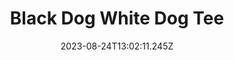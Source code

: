 ---
draft: false
title: Black Dog White Dog Tee
description: |
  Our brand-new 'Black Dog White Dog', this little beaut will become your go-to piece for any occasion! **[SHOP NOW](https://shop.mmint.uk/products/white-dog)**
year: 24/08/2023
images:
  - src: /assets/uploads/MMINT_APPAREL_ART_PRINTS_Portrait.jpg
    caption: Black Dog White Dog Tee
date: 2023-08-24T13:02:11.245Z
---